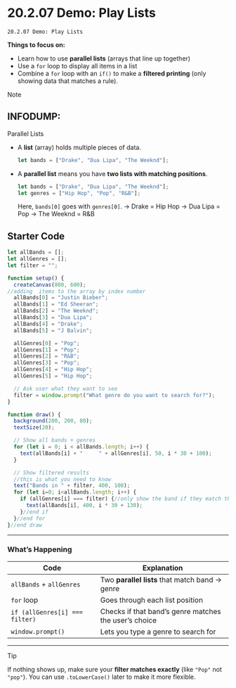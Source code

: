 # 20.2.07 Demo: Play Lists
```
20.2.07 Demo: Play Lists
```
**Things to focus on:**
* Learn how to use **parallel lists** (arrays that line up together)
* Use a `for` loop to display all items in a list 
* Combine a `for` loop with an `if()` to make a **filtered printing** (only showing data that matches a rule).


> [!NOTE]
> ## INFODUMP:
> Parallel Lists
> 
> * A **list** (array) holds multiple pieces of data.
>   ```js
>   let bands = ["Drake", "Dua Lipa", "The Weeknd"];
>   ```
> 
> * A **parallel list** means you have **two lists with matching positions**.
>   ```js
>   let bands = ["Drake", "Dua Lipa", "The Weeknd"];
>   let genres = ["Hip Hop", "Pop", "R&B"];
>   ```
> 
>   Here, `bands[0]` goes with `genres[0]`.
>   → Drake = Hip Hop
>   → Dua Lipa = Pop
>   → The Weeknd = R&B

## Starter Code

```javascript
let allBands = [];
let allGenres = [];
let filter = "";

function setup() {
  createCanvas(800, 600);
//adding  items to the array by index number
  allBands[0] = "Justin Bieber";
  allBands[1] = "Ed Sheeran";
  allBands[2] = "The Weeknd";
  allBands[3] = "Dua Lipa";
  allBands[4] = "Drake";
  allBands[5] = "J Balvin";

  allGenres[0] = "Pop";
  allGenres[1] = "Pop";
  allGenres[2] = "R&B";
  allGenres[3] = "Pop";
  allGenres[4] = "Hip Hop";
  allGenres[5] = "Hip Hop";

  // Ask user what they want to see
  filter = window.prompt("What genre do you want to search for?");
}

function draw() {
  background(200, 200, 80);
  textSize(20);

  // Show all bands + genres
  for (let i = 0; i < allBands.length; i++) {
    text(allBands[i] + "     " + allGenres[i], 50, i * 30 + 100);
  }

  // Show filtered results
  //this is what you need to know
  text("Bands in " + filter, 400, 100);
  for (let i=0; i<allBands.length; i++) {
    if (allGenres[i] === filter) {//only show the band if they match the Genres
      text(allBands[i], 400, i * 30 + 130);
    }//end if
  }//end for
}//end draw
```

---

### What’s Happening

| Code                           | Explanation                                           |
| ------------------------------ | ----------------------------------------------------- |
| `allBands` + `allGenres`       | Two **parallel lists** that match band → genre        |
| `for` loop                     | Goes through each list position                       |
| `if (allGenres[i] === filter)` | Checks if that band’s genre matches the user’s choice |
| `window.prompt()`              | Lets you type a genre to search for                   |


---

> [!TIP]
>If nothing shows up, make sure your **filter matches exactly** (like `"Pop"` not `"pop"`). You can use `.toLowerCase()` later to make it more flexible.

